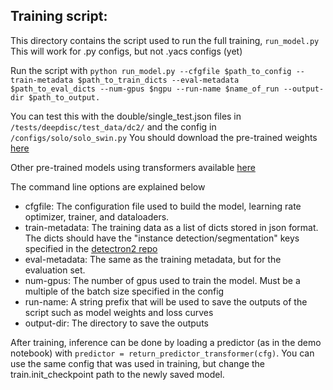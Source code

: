 
## Training script:  

This directory contains the script used to run the full training, ```run_model.py```  This will work for .py configs, but not .yacs configs (yet)

Run the script with ```python run_model.py --cfgfile $path_to_config --train-metadata $path_to_train_dicts --eval-metadata $path_to_eval_dicts --num-gpus $ngpu --run-name $name_of_run --output-dir $path_to_output.```  

You can test this with the double/single_test.json files in ```/tests/deepdisc/test_data/dc2/``` and the config in ```/configs/solo/solo_swin.py```  You should download the pre-trained weights [here](https://dl.fbaipublicfiles.com/detectron2/ViTDet/COCO/cascade_mask_rcnn_swin_b_in21k/f342979038/model_final_246a82.pkl)

Other pre-trained models using transformers available [here](https://github.com/facebookresearch/detectron2/tree/main/projects/ViTDet)

The command line options are explained below  

- cfgfile: The configuration file used to build the model, learning rate optimizer, trainer, and dataloaders.
- train-metadata: The training data as a list of dicts stored in json format.  The dicts should have the "instance detection/segmentation" keys specified in the [detectron2 repo](https://detectron2.readthedocs.io/en/latest/tutorials/datasets.html)
- eval-metadata: The same as the training metadata, but for the evaluation set.
- num-gpus: The number of gpus used to train the model.  Must be a multiple of the batch size specified in the config
- run-name: A string prefix that will be used to save the outputs of the script such as model weights and loss curves
- output-dir: The directory to save the outputs  

After training, inference can be done by loading a predictor (as in the demo notebook) with ```predictor = return_predictor_transformer(cfg)```.  You can use the same config that was used in training, but change the train.init_checkpoint path to the newly saved model.


